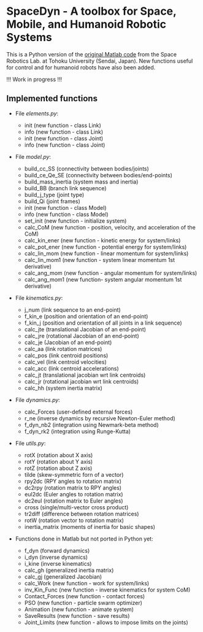 # SpaceDyn - A toolbox for Space, Mobile, and Humanoid Robotic Systems

This is a Python version of the [original Matlab code](http://www.astro.mech.tohoku.ac.jp/spacedyn/) from the Space Robotics Lab. at Tohoku University (Sendai, Japan). New functions useful for control and for humanoid robots have also been added.

!!! Work in progress !!!

## Implemented functions

- File *elements.py*:
  - init (new function - class Link)
  - info (new function - class Link)
  - init (new function - class Joint)
  - info (new function - class Joint)

- File *model.py*:
  - build_cc_SS (connectivity between bodies/joints)
  - build_ce_Qe_SE (connectivity between bodies/end-points)
  - build_mass_inertia (system mass and inertia)
  - build_BB (branch link sequence)
  - build_j_type (joint type)
  - build_Qi (joint frames)
  - init (new function - class Model)
  - info (new function - class Model)
  - set_init (new function - initialize system)
  - calc_CoM (new function - position, velocity, and acceleration of the CoM)
  - calc_kin_ener (new function - kinetic energy for system/links)
  - calc_pot_ener (new function - potential energy for system/links)
  - calc_lin_mom (new function - linear momentum for system/links)
  - calc_lin_mom1 (new function - system linear momentum 1st derivative)
  - calc_ang_mom (new function - angular momentum for system/links)
  - calc_ang_mom1 (new function- system angular momentum 1st derivative)

- File *kinematics.py*:
  - j_num (link sequence to an end-point)
  - f_kin_e (position and orientation of an end-point)
  - f_kin_j (position and orientation of all joints in a link sequence)
  - calc_jte (translational Jacobian of an end-point)
  - calc_jre (rotational Jacobian of an end-point)
  - calc_je (Jacobian of an end-point)
  - calc_aa (link rotation matrices)
  - calc_pos (link centroid positions)
  - calc_vel (link centroid velocities)
  - calc_acc (link centroid accelerations)
  - calc_jt (translational jacobian wrt link centroids)
  - calc_jr (rotational jacobian wrt link centroids)
  - calc_hh (system inertia matrix)

- File *dynamics.py*:
  - calc_Forces (user-defined external forces)
  - r_ne (inverse dynamics by recursive Newton-Euler method)
  - f_dyn_nb2 (integration using Newmark-beta method)
  - f_dyn_rk2 (integration using Runge-Kutta)

- File *utils.py*:
  - rotX (rotation about X axis)
  - rotY (rotation about Y axis)
  - rotZ (rotation about Z axis)
  - tilde (skew-symmetric forn of a vector)
  - rpy2dc (RPY angles to rotation matrix)
  - dc2rpy (rotation matrix to RPY angles)
  - eul2dc (Euler angles to rotation matrix)
  - dc2eul (rotation matrix to Euler angles)
  - cross (single/multi-vector cross product)
  - tr2diff (difference between rotation matrices)
  - rotW (rotation vector to rotation matrix)
  - inertia_matrix (moments of inertia for basic shapes)

- Functions done in Matlab but not ported in Python yet:
  - f_dyn (forward dynamics)
  - i_dyn (inverse dynamics)
  - i_kine (inverse kinematics)
  - calc_gh (generalized inertia matrix)
  - calc_gj (generalized Jacobian)
  - calc_Work (new function - work for system/links)
  - inv_Kin_Func (new function - inverse kinematics for system CoM)
  - Contact_Forces (new function - contact forces)
  - PSO (new function - particle swarm optimizer)
  - Animation (new function - animate system)
  - SaveResults (new function - save results)
  - Joint_Limits (new function - allows to impose limits on the joints)
